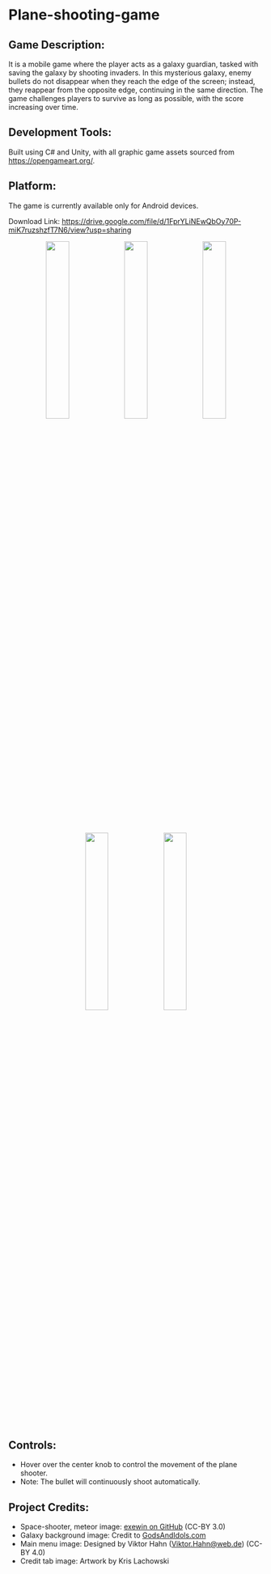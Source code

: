 # Plane-shooting-game

## Game Description:
It is a mobile game where the player acts as a galaxy guardian, tasked with saving the galaxy by shooting invaders. In this mysterious galaxy, enemy bullets do not disappear when they reach the edge of the screen; instead, they reappear from the opposite edge, continuing in the same direction. The game challenges players to survive as long as possible, with the score increasing over time. 

## Development Tools:
Built using C# and Unity, with all graphic game assets sourced from https://opengameart.org/.

## Platform:
The game is currently available only for Android devices.

Download Link: https://drive.google.com/file/d/1FprYLiNEwQbOy70P-miK7ruzshzfT7N6/view?usp=sharing

<div align="center">
<img width="30%" src="https://github.com/Locus-Wong/Plane-shooting-game/assets/125144955/425d09fd-7948-4cc2-a18a-eaaa99e89d35">
<img width="30%" src="https://github.com/Locus-Wong/Plane-shooting-game/assets/125144955/b14209dc-2d09-4f40-9972-d0b5746aaf13">
<img width="30%" src="https://github.com/Locus-Wong/Plane-shooting-game/assets/125144955/fcae2c24-c6df-42cf-9f86-3ac8bc264765">
</div>

<div align="center">
  <img width="30%" src="https://github.com/Locus-Wong/Plane-shooting-game/assets/125144955/295df3d0-ba1f-4ec6-9f8d-2a0d6a7da685">
<img width="30%" src="https://github.com/Locus-Wong/Plane-shooting-game/assets/125144955/a84732f1-bcd3-4009-894d-7fba0d81ea06">
</div>

## Controls:
- Hover over the center knob to control the movement of the plane shooter.
- Note: The bullet will continuously shoot automatically.

## Project Credits:

- Space-shooter, meteor image: [exewin on GitHub](https://github.com/exewin) (CC-BY 3.0)
- Galaxy background image: Credit to [GodsAndIdols.com](http://www.GodsAndIdols.com)
- Main menu image: Designed by Viktor Hahn (Viktor.Hahn@web.de) (CC-BY 4.0)
- Credit tab image: Artwork by Kris Lachowski

